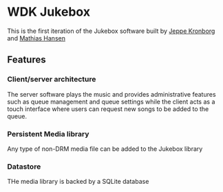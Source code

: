 # WDK Jukebox

This is the first iteration of the Jukebox software built by [Jeppe Kronborg](https://github.com/Jeppekronborg) and [Mathias Hansen](https://github.com/MiniCodemonkey)

## Features
### Client/server architecture
The server software plays the music and provides administrative features such as queue management and queue settings while the client acts as a touch interface where users can request new songs to be added to the queue.

### Persistent Media library
Any type of non-DRM media file can be added to the Jukebox library

### Datastore
THe media library is backed by a SQLite database
